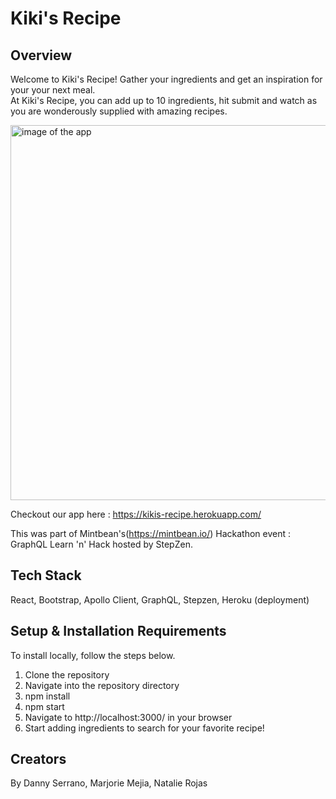 # Kiki's Recipe

## Overview

Welcome to Kiki's Recipe! Gather your ingredients and get an inspiration for your your next meal. 
<br />At Kiki's Recipe, you can add up to 10 ingredients, hit submit and watch as you are wonderously supplied with amazing recipes.

<img src="https://user-images.githubusercontent.com/74216048/115743287-88f65e00-a35f-11eb-8cfc-5959fdef95b7.png" width="600" alt="image of the app">

Checkout our app here :
https://kikis-recipe.herokuapp.com/

This was part of Mintbean's(https://mintbean.io/) Hackathon event : GraphQL Learn 'n' Hack hosted by StepZen.

## Tech Stack

React, Bootstrap, Apollo Client, GraphQL, Stepzen, Heroku (deployment)

## Setup & Installation Requirements

To install locally, follow the steps below.

1. Clone the repository
2. Navigate into the repository directory
3. npm install
4. npm start
5. Navigate to http://localhost:3000/ in your browser
6. Start adding ingredients to search for your favorite recipe!

## Creators

By Danny Serrano, Marjorie Mejia, Natalie Rojas
